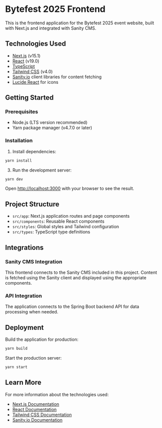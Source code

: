 # Bytefest 2025 Frontend

This is the frontend application for the Bytefest 2025 event website, built with Next.js and integrated with Sanity CMS.

## Technologies Used

- [Next.js](https://nextjs.org) (v15.1)
- [React](https://react.dev) (v19.0)
- [TypeScript](https://www.typescriptlang.org/)
- [Tailwind CSS](https://tailwindcss.com/) (v4.0)
- [Sanity.io](https://www.sanity.io/) client libraries for content fetching
- [Lucide React](https://lucide.dev/) for icons

## Getting Started

### Prerequisites

- Node.js (LTS version recommended)
- Yarn package manager (v4.7.0 or later)

### Installation

1. Install dependencies:

```bash
yarn install
```

3. Run the development server:

```bash
yarn dev
```

Open [http://localhost:3000](http://localhost:3000) with your browser to see the result.

## Project Structure

- `src/app`: Next.js application routes and page components
- `src/components`: Reusable React components
- `src/styles`: Global styles and Tailwind configuration
- `src/types`: TypeScript type definitions

## Integrations

### Sanity CMS Integration

This frontend connects to the Sanity CMS included in this project. Content is fetched using the Sanity client and displayed using the appropriate components.

### API Integration

The application connects to the Spring Boot backend API for data processing when needed.

## Deployment

Build the application for production:

```bash
yarn build
```

Start the production server:

```bash
yarn start
```

## Learn More

For more information about the technologies used:

- [Next.js Documentation](https://nextjs.org/docs)
- [React Documentation](https://react.dev)
- [Tailwind CSS Documentation](https://tailwindcss.com/docs)
- [Sanity.io Documentation](https://www.sanity.io/docs)
